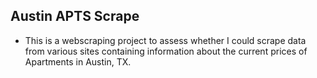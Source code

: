 ## Austin APTS Scrape 

- This is a webscraping project to assess whether I could scrape data from various sites containing information about the current prices of Apartments in Austin, TX.
